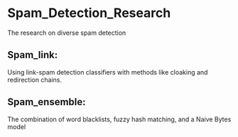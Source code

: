 # Spam_Detection_Research
The research on diverse spam detection

## Spam_link:

Using link-spam detection classifiers with methods like cloaking and redirection chains.

## Spam_ensemble:

The combination of word blacklists, fuzzy hash matching, and a Naive Bytes model
